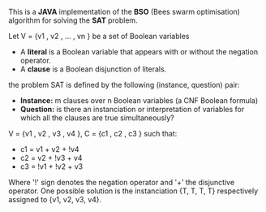 <p>This is a <b>JAVA</b> implementation of the <b>BSO</b> (Bees swarm optimisation) algorithm for solving the <b>SAT</b> problem.</p>

<p>Let V = {v1 , v2 , ... , vn } be a set of Boolean variables</p>
<ul>
	<li>A <b>literal</b> is a Boolean variable that appears with or without the negation operator.</li>
	<li>A <b>clause</b> is a Boolean disjunction of literals.</li>
</ul>
	
	

<p>the problem SAT is defined by the following (instance, question) pair:</p>
<ul>
	<li><b>Instance:</b> m clauses over n Boolean variables (a CNF Boolean formula)</li>
	<li><b>Question:</b> is there an instanciation or interpretation of variables for which all the
	clauses are true simultaneously?</li>
</ul>
	
	

<p>V = {v1 , v2 , v3 , v4 }, C = {c1 , c2 , c3 } such that:</p>
<ul>
	<li>c1 = v1 + v2 + !v4</li>
	<li>c2 = v2 + !v3 + v4</li>
	<li>c3 = !v1 + !v2 + v3</li>
</ul>
	
	
	

<p>Where '!' sign denotes the negation operator and '+' the disjunctive operator. One possible
solution is the instanciation {T, T, T, T} respectively assigned to {v1, v2, v3, v4}.</p>
